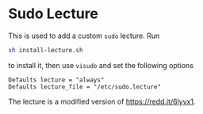 # Sudo Lecture

This is used to add a custom `sudo` lecture. Run

```sh
sh install-lecture.sh
```

to install it, then use `visudo` and set the following options

```
Defaults lecture = "always"
Defaults lecture_file = "/etc/sudo.lecture"
```

The lecture is a modified version of https://redd.it/6lyvx1.
